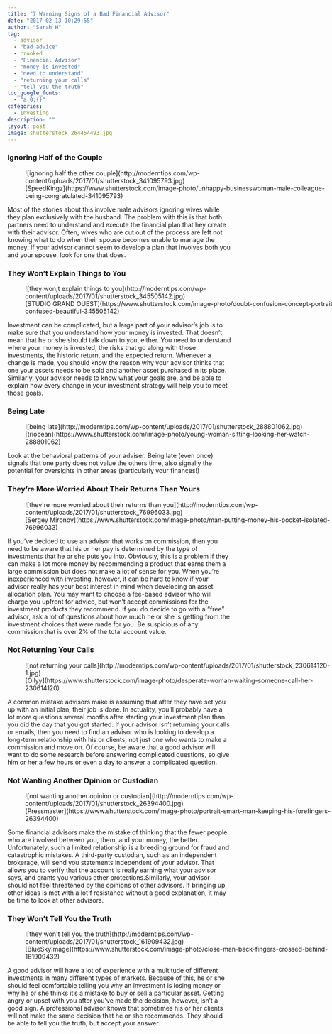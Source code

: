 ```yaml
---
title: "7 Warning Signs of a Bad Financial Advisor"
date: "2017-02-13 10:29:55"
author: "Sarah H"
tag:
  - advisor
  - "bad advice"
  - crooked
  - "Financial Advisor"
  - "money is invested"
  - "need to understand"
  - "returning your calls"
  - "tell you the truth"
tdc_google_fonts:
  - "a:0:{}"
categories:
  - Investing
description: ""
layout: post
image: shutterstock_264454493.jpg
---
```


### Ignoring Half of the Couple

<figure aria-describedby="caption-attachment-4393" class="wp-caption alignnone" id="attachment_4393" style="width: 700px">![ignoring half the other couple](http://moderntips.com/wp-content/uploads/2017/01/shutterstock_341095793.jpg)<figcaption class="wp-caption-text" id="caption-attachment-4393">  
[SpeedKingz](https://www.shutterstock.com/image-photo/unhappy-businesswoman-male-colleague-being-congratulated-341095793)</figcaption></figure>

Most of the stories about this involve male advisors ignoring wives while they plan exclusively with the husband. The problem with this is that both partners need to understand and execute the financial plan that hey create with their advisor. Often, wives who are cut out of the process are left not knowing what to do when their spouse becomes unable to manage the money. If your advisor cannot seem to develop a plan that involves both you and your spouse, look for one that does.

### They Won’t Explain Things to You

<figure aria-describedby="caption-attachment-4394" class="wp-caption alignnone" id="attachment_4394" style="width: 700px">![they won;t explain things to you](http://moderntips.com/wp-content/uploads/2017/01/shutterstock_345505142.jpg)<figcaption class="wp-caption-text" id="caption-attachment-4394">[STUDIO GRAND OUEST](https://www.shutterstock.com/image-photo/doubt-confusion-concept-portrait-confused-beautiful-345505142)</figcaption></figure>

Investment can be complicated, but a large part of your advisor’s job is to make sure that you understand how your money is invested. That doesn’t mean that he or she should talk down to you, either. You need to understand where your money is invested, the risks that go along with those investments, the historic return, and the expected return. Whenever a change is made, you should know the reason why your advisor thinks that one your assets needs to be sold and another asset purchased in its place. Similarly, your advisor needs to know what your goals are, and be able to explain how every change in your investment strategy will help you to meet those goals.

### Being Late

<figure aria-describedby="caption-attachment-4395" class="wp-caption alignnone" id="attachment_4395" style="width: 700px">![being late](http://moderntips.com/wp-content/uploads/2017/01/shutterstock_288801062.jpg)<figcaption class="wp-caption-text" id="caption-attachment-4395">[triocean](https://www.shutterstock.com/image-photo/young-woman-sitting-looking-her-watch-288801062)</figcaption></figure>

Look at the behavioral patterns of your adviser. Being late (even once) signals that one party does not value the others time, also signally the potential for oversights in other areas (particularly your finances!)

### They’re More Worried About Their Returns Then Yours

<figure aria-describedby="caption-attachment-4396" class="wp-caption alignnone" id="attachment_4396" style="width: 700px">![they're more worried about their returns than you](http://moderntips.com/wp-content/uploads/2017/01/shutterstock_76996033.jpg)<figcaption class="wp-caption-text" id="caption-attachment-4396">[Sergey Mironov](https://www.shutterstock.com/image-photo/man-putting-money-his-pocket-isolated-76996033)</figcaption></figure>

If you’ve decided to use an advisor that works on commission, then you need to be aware that his or her pay is determined by the type of investments that he or she puts you into. Obviously, this is a problem if they can make a lot more money by recommending a product that earns them a large commission but does not make a lot of sense for you. When you’re inexperienced with investing, however, it can be hard to know if your advisor really has your best interest in mind when developing an asset allocation plan. You may want to choose a fee-based advisor who will charge you upfront for advice, but won’t accept commissions for the investment products they recommend. If you do decide to go with a “free” advisor, ask a lot of questions about how much he or she is getting from the investment choices that were made for you. Be suspicious of any commission that is over 2% of the total account value.

### Not Returning Your Calls

<figure aria-describedby="caption-attachment-4398" class="wp-caption alignnone" id="attachment_4398" style="width: 700px">![not returning your calls](http://moderntips.com/wp-content/uploads/2017/01/shutterstock_230614120-1.jpg)<figcaption class="wp-caption-text" id="caption-attachment-4398">  
[Ollyy](https://www.shutterstock.com/image-photo/desperate-woman-waiting-someone-call-her-230614120)</figcaption></figure>

A common mistake advisors make is assuming that after they have set you up with an initial plan, their job is done. In actuality, you’ll probably have a lot more questions several months after starting your investment plan than you did the day that you got started. If your advisor isn’t returning your calls or emails, then you need to find an advisor who is looking to develop a long-term relationship with his or clients; not just one who wants to make a commission and move on. Of course, be aware that a good advisor will want to do some research before answering complicated questions, so give him or her a few hours or even a day to answer a complicated question.

### Not Wanting Another Opinion or Custodian

<figure aria-describedby="caption-attachment-4399" class="wp-caption alignnone" id="attachment_4399" style="width: 700px">![not wanting another opinion or custodian](http://moderntips.com/wp-content/uploads/2017/01/shutterstock_26394400.jpg)<figcaption class="wp-caption-text" id="caption-attachment-4399">[Pressmaster](https://www.shutterstock.com/image-photo/portrait-smart-man-keeping-his-forefingers-26394400)</figcaption></figure>  
Some financial advisors make the mistake of thinking that the fewer people who are involved between you, them, and your money, the better. Unfortunately, such a limited relationship is a breeding ground for fraud and catastrophic mistakes. A third-party custodian, such as an independent brokerage, will send you statements independent of your advisor. That allows you to verify that the account is really earning what your advisor says, and grants you various other protections.Similarly, your advisor should not feel threatened by the opinions of other advisors. If bringing up other ideas is met with a lot f resistance without a good explanation, it may be time to look at other advisors.

### They Won’t Tell You the Truth

<figure aria-describedby="caption-attachment-4400" class="wp-caption alignnone" id="attachment_4400" style="width: 700px">![they won't tell you the truth](http://moderntips.com/wp-content/uploads/2017/01/shutterstock_161909432.jpg)<figcaption class="wp-caption-text" id="caption-attachment-4400">[BlueSkyImage](https://www.shutterstock.com/image-photo/close-man-back-fingers-crossed-behind-161909432)</figcaption></figure>

A good advisor will have a lot of experience with a multitude of different investments in many different types of markets. Because of this, he or she should feel comfortable telling you why an investment is losing money or why he or she thinks it’s a mistake to buy or sell a particular asset. Getting angry or upset with you after you’ve made the decision, however, isn’t a good sign. A professional advisor knows that sometimes his or her clients will not make the same decision that he or she recommends. They should be able to tell you the truth, but accept your answer.
